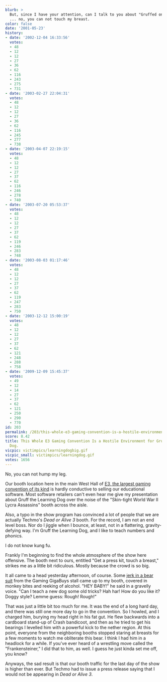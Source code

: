 ```yaml
---
blurb: >
  But, since I have your attention, can I talk to you about "Gruffed on Phonics?"
  ... no, you can not touch my breast.
color: false
date: '2001-05-23'
history:
- date: '2002-12-04 16:33:56'
  votes:
  - 48
  - 12
  - 12
  - 27
  - 36
  - 62
  - 116
  - 243
  - 275
  - 731
- date: '2003-02-27 22:04:31'
  votes:
  - 48
  - 12
  - 12
  - 27
  - 36
  - 62
  - 116
  - 245
  - 277
  - 738
- date: '2003-04-07 22:19:15'
  votes:
  - 48
  - 12
  - 12
  - 27
  - 37
  - 62
  - 116
  - 246
  - 278
  - 740
- date: '2003-07-20 05:53:37'
  votes:
  - 48
  - 12
  - 12
  - 27
  - 37
  - 62
  - 119
  - 246
  - 283
  - 748
- date: '2003-08-03 01:17:46'
  votes:
  - 48
  - 12
  - 12
  - 27
  - 37
  - 62
  - 119
  - 247
  - 283
  - 750
- date: '2003-12-12 15:00:19'
  votes:
  - 48
  - 12
  - 12
  - 27
  - 37
  - 62
  - 121
  - 248
  - 288
  - 758
- date: '2009-12-09 15:45:37'
  votes:
  - 49
  - 12
  - 14
  - 27
  - 37
  - 62
  - 121
  - 250
  - 290
  - 770
id: 203
permalink: /203/this-whole-e3-gaming-convention-is-a-hostile-environment-for-gruff-the-learning-dog/
score: 8.42
title: This Whole E3 Gaming Convention Is a Hostile Environment for Gruff the Learning
  Dog.
vicpic: victimpics/learningdogbig.gif
vicpic_small: victimpics/learningdog.gif
votes: 1656
---
```


No, you can not hump my leg.

Our booth location here in the main West Hall of [E3, the largest gaming
convention of its
kind](http://web.archive.org/web/20010523000000/http://www.gamespy.com/e3)
is hardly conductive to selling our educational software. Most software
retailers can't even hear me give my presentation about Gruff the
Learning Dog over the noise of the "Skin-tight World War II Lycra
Assassins" booth across the aisle.

Also, a typo in the show program has convinced a lot of people that we
are actually Techmo's *Dead or Alive 3* booth. For the record, I am not
an end level boss. Nor do I jiggle when I bounce, at least, not in a
flattering, gravity-defying way. I'm Gruff the Learning Dog, and I like
to teach numbers and phonics.

I do not know kung fu.

Frankly I'm beginning to find the whole atmosphere of the show here
offensive. The booth next to ours, entitled "Get a press kit, touch a
breast," strikes me as a little bit ridiculous. Mostly because the crowd
is so big.

It all came to a head yesterday afternoon, of course. Some [jerk in a
bear suit](%ARTICLE[171]%) from the Gaming GigaBuys stall came up to
my booth, covered in monkey bites and reeking of alcohol. "HEY BABY!" he
said in a gravelly voice. "Can I teach a new dog some old tricks? Hah
har! How do you like it? Doggy style? Lemme guess: Rough! Rough!"

That was just a little bit too much for me. It was the end of a long
hard day, and there was still one more day to go in the convention. So I
howled, and I charged him, burying my head right in his fat gut. He flew
backwards into a cardboard stand-up of Crash bandicoot, and then as he
tried to get his bearings I levelled him with a powerful kick to the
nether region. At this point, everyone from the neighboring booths
stopped staring at breasts for a few moments to watch me obliterate this
bear. I think I had him in a headlock for a while. If you've ever heard
of a wrestling move called the "Frankensteiner," I did that to him, as
well. I guess he just kinda set me off, you know?

Anyways, the sad result is that our booth traffic for the last day of
the show is higher than ever. But Techmo had to issue a press release
saying that I would not be appearing in *Dead or Alive 3*.